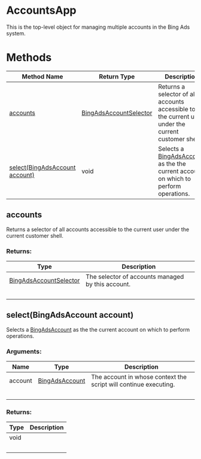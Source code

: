 # AccountsApp
This is the top-level object for managing multiple accounts in the Bing Ads system.

# Methods
|Method Name|Return Type|Description|
|-|-|-
[accounts](#accounts)|[BingAdsAccountSelector](./BingAdsAccountSelector)|Returns a selector of all accounts accessible to the current user under the current customer shell.<br />
[select(BingAdsAccount account)](#select~bingadsaccount-account~)|void|Selects a [BingAdsAccount](./BingAdsAccount) as the the current account on which to perform operations.

## <a name="accounts"></a>accounts
Returns a selector of all accounts accessible to the current user under the current customer shell.

### Returns:
|Type|Description|
|-|-
[BingAdsAccountSelector](./BingAdsAccountSelector)|The selector of accounts managed by this account.
&nbsp;|&nbsp;
## <a name="select~bingadsaccount-account~"></a>select(BingAdsAccount account)
Selects a [BingAdsAccount](./BingAdsAccount) as the the current account on which to perform operations.
### Arguments:
|Name|Type|Description|
|-|-|-
account|[BingAdsAccount](./BingAdsAccount)|The account in whose context the script will continue executing.<br />
&nbsp;|&nbsp;|&nbsp;
### Returns:
|Type|Description|
|-|-
void|
&nbsp;|&nbsp;
